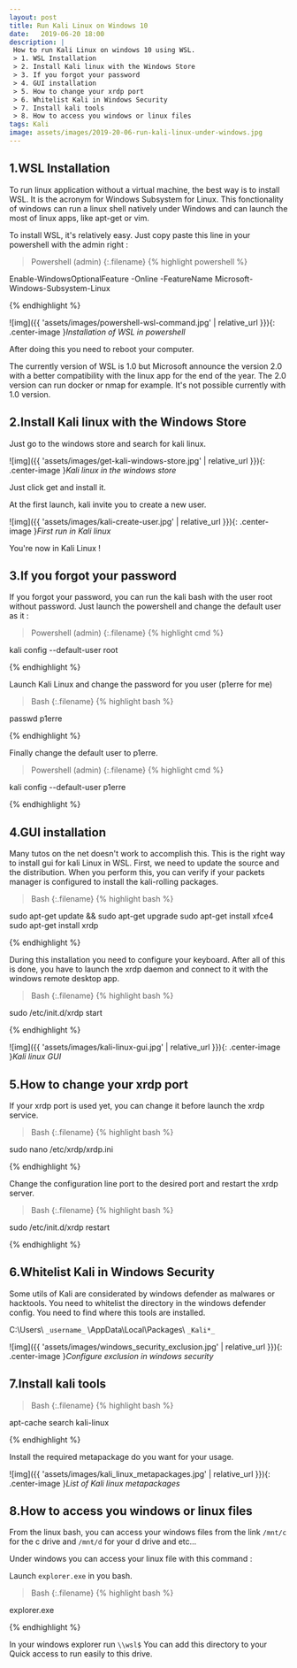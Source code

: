 ```yaml
---
layout: post
title: Run Kali Linux on Windows 10
date:   2019-06-20 18:00
description: |
 How to run Kali Linux on windows 10 using WSL.
 > 1. WSL Installation
 > 2. Install Kali linux with the Windows Store
 > 3. If you forgot your password
 > 4. GUI installation
 > 5. How to change your xrdp port
 > 6. Whitelist Kali in Windows Security
 > 7. Install kali tools
 > 8. How to access you windows or linux files
tags: Kali
image: assets/images/2019-20-06-run-kali-linux-under-windows.jpg
---
```


## 1.WSL Installation

To run linux application without a virtual machine, the best way is to install WSL. It is the acronym for Windows Subsystem for Linux.
This fonctionality of windows can run a linux shell natively under Windows and can launch the most of linux apps, like apt-get or vim.


To install WSL, it's relatively easy. Just copy paste this line in your powershell with the admin right :

>Powershell (admin)
{:.filename}
{% highlight powershell %}

Enable-WindowsOptionalFeature -Online -FeatureName Microsoft-Windows-Subsystem-Linux

{% endhighlight %}

![img]({{ 'assets/images/powershell-wsl-command.jpg' | relative_url }}){: .center-image }*Installation of WSL in powershell*

After doing this you need to reboot your computer.

The currently version of WSL is 1.0 but Microsoft announce the version 2.0 with a better compatibility with the linux app for the end of the year.
The 2.0 version can run docker or nmap for example. It's not possible currently with 1.0 version.

## 2.Install Kali linux with the Windows Store

Just go to the windows store and search for kali linux.

![img]({{ 'assets/images/get-kali-windows-store.jpg' | relative_url }}){: .center-image }*Kali linux in the windows store*

Just click get and install it.

At the first launch, kali invite you to create a new user.

![img]({{ 'assets/images/kali-create-user.jpg' | relative_url }}){: .center-image }*First run in Kali linux*

You're now in Kali Linux !

## 3.If you forgot your password

If you forgot your password, you can run the kali bash with the user root without password. Just launch the powershell and change the default user as it :

>Powershell (admin)
{:.filename}
{% highlight cmd %}

kali config --default-user root

{% endhighlight %}

Launch Kali Linux and change the password for you user (p1erre for me)

>Bash
{:.filename}
{% highlight bash %}

passwd p1erre

{% endhighlight %}

Finally change the default user to p1erre.

>Powershell (admin)
{:.filename}
{% highlight cmd %}

kali config --default-user p1erre

{% endhighlight %}

## 4.GUI installation

Many tutos on the net doesn't work to accomplish this. This is the right way to install gui for kali Linux in WSL.
First, we need to update the source and the distribution. When you perform this, you can verify if your packets manager is configured to install the kali-rolling packages.

>Bash
{:.filename}
{% highlight bash %}

sudo apt-get update && sudo apt-get upgrade
sudo apt-get install xfce4
sudo apt-get install xrdp

{% endhighlight %}

During this installation you need to configure your keyboard.
After all of this is done, you have to launch the xrdp daemon and connect to it with the windows remote desktop app.

>Bash
{:.filename}
{% highlight bash %}

sudo /etc/init.d/xrdp start

{% endhighlight %}

![img]({{ 'assets/images/kali-linux-gui.jpg' | relative_url }}){: .center-image }*Kali linux GUI*

## 5.How to change your xrdp port

If your xrdp port is used yet, you can change it before launch the xrdp service.

>Bash
{:.filename}
{% highlight bash %}

sudo nano /etc/xrdp/xrdp.ini

{% endhighlight %}

Change the configuration line port to the desired port and restart the xrdp server.

>Bash
{:.filename}
{% highlight bash %}

sudo /etc/init.d/xrdp restart

{% endhighlight %}

## 6.Whitelist Kali in Windows Security

Some utils of Kali are considerated by windows defender as malwares or hacktools. You need to whitelist the directory in the windows defender config.
You need to find where this tools are installed.

C:\Users\ `_username_` \AppData\Local\Packages\ `_Kali*_`

![img]({{ 'assets/images/windows_security_exclusion.jpg' | relative_url }}){: .center-image }*Configure exclusion in windows security*

## 7.Install kali tools

>Bash
{:.filename}
{% highlight bash %}

apt-cache search kali-linux

{% endhighlight %}

Install the required metapackage do you want for your usage.

![img]({{ 'assets/images/kali_linux_metapackages.jpg' | relative_url }}){: .center-image }*List of Kali linux metapackages*

## 8.How to access you windows or linux files

From the linux bash, you can access your windows files from the link `/mnt/c` for the c drive and `/mnt/d` for your d drive and etc...

Under windows you can access your linux file with this command :

Launch `explorer.exe` in you bash.

>Bash
{:.filename}
{% highlight bash %}

explorer.exe

{% endhighlight %}

In your windows explorer run `\\wsl$`
You can add this directory to your Quick access to run easily to this drive.

